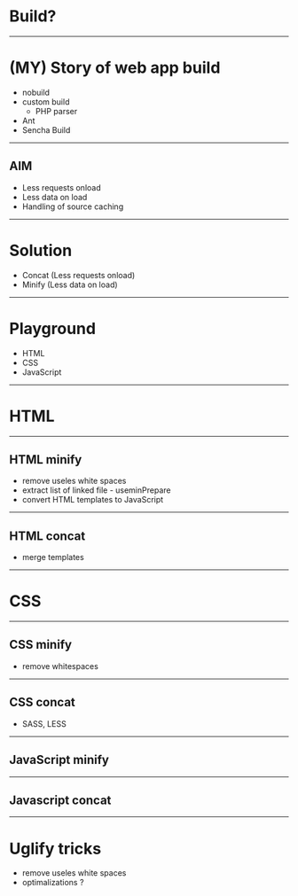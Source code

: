 # Build?


---

# (MY) Story of web app build

* nobuild
* custom build
    - PHP parser
* Ant
* Sencha Build

---


## AIM

* Less requests onload  <!-- .element: class="fragment roll-in"-->
* Less data on load <!-- .element: class="fragment roll-in"-->
* Handling of source caching <!-- .element: class="fragment roll-in"-->

---

# Solution

* Concat (Less requests onload)
* Minify (Less data on load)

---

# Playground

* HTML
* CSS
* JavaScript

---

# HTML

----

## HTML minify
* remove useles white spaces
* extract list of linked file - useminPrepare
* convert HTML templates to JavaScript

----

## HTML concat

* merge templates

---

# CSS

----

## CSS minify
* remove whitespaces

----

## CSS concat
- SASS, LESS

---

## JavaScript minify

----

## Javascript concat

----




# Uglify tricks
* remove useles white spaces
* optimalizations ?



